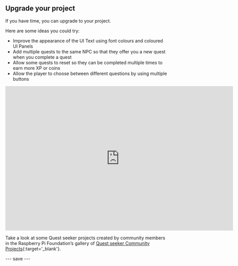 ## Upgrade your project

If you have time, you can upgrade to your project.

Here are some ideas you could try:

+ Improve the appearance of the UI Text using font colours and coloured UI Panels
+ Add multiple quests to the same NPC so that they offer you a new quest when you complete a quest
+ Allow some quests to reset so they can be completed multiple times to earn more XP or coins
+ Allow the player to choose between different questions by using multiple buttons

<iframe allowtransparency="true" width="710" height="450" src="https://quest-seeker.rpfilt.repl.co" frameborder="0"></iframe>

Take a look at some Quest seeker projects created by community members in the Raspberry Pi Foundation’s gallery of [Quest seeker Community Projects](https://wke.lt/w/s/3n5xmU){:target='_blank'}.

--- save ---
